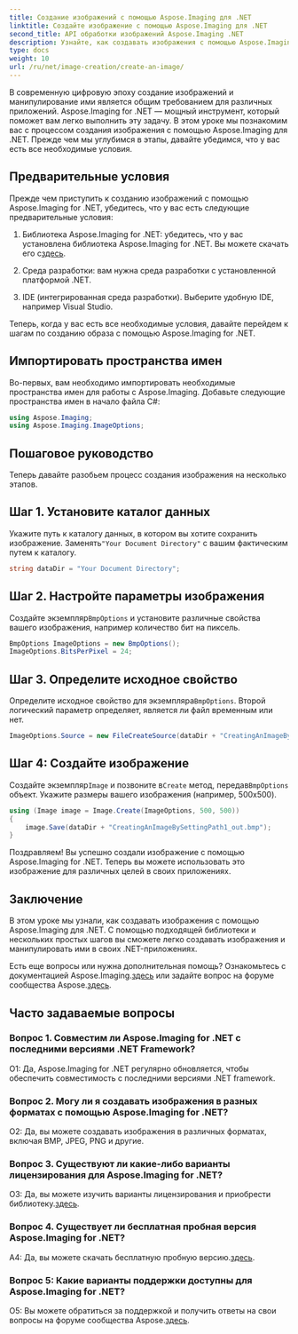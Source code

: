 ```yaml
---
title: Создание изображений с помощью Aspose.Imaging для .NET
linktitle: Создайте изображение с помощью Aspose.Imaging для .NET
second_title: API обработки изображений Aspose.Imaging .NET
description: Узнайте, как создавать изображения с помощью Aspose.Imaging для .NET, из этого подробного руководства.
type: docs
weight: 10
url: /ru/net/image-creation/create-an-image/
---
```

В современную цифровую эпоху создание изображений и манипулирование ими является общим требованием для различных приложений. Aspose.Imaging for .NET — мощный инструмент, который поможет вам легко выполнить эту задачу. В этом уроке мы познакомим вас с процессом создания изображения с помощью Aspose.Imaging для .NET. Прежде чем мы углубимся в этапы, давайте убедимся, что у вас есть все необходимые условия.

## Предварительные условия

Прежде чем приступить к созданию изображений с помощью Aspose.Imaging for .NET, убедитесь, что у вас есть следующие предварительные условия:

1.  Библиотека Aspose.Imaging for .NET: убедитесь, что у вас установлена библиотека Aspose.Imaging for .NET. Вы можете скачать его с[здесь](https://releases.aspose.com/imaging/net/).

2. Среда разработки: вам нужна среда разработки с установленной платформой .NET.

3. IDE (интегрированная среда разработки). Выберите удобную IDE, например Visual Studio.

Теперь, когда у вас есть все необходимые условия, давайте перейдем к шагам по созданию образа с помощью Aspose.Imaging for .NET.

## Импортировать пространства имен

Во-первых, вам необходимо импортировать необходимые пространства имен для работы с Aspose.Imaging. Добавьте следующие пространства имен в начало файла C#:


```csharp
using Aspose.Imaging;
using Aspose.Imaging.ImageOptions;
```

## Пошаговое руководство

Теперь давайте разобьем процесс создания изображения на несколько этапов.

## Шаг 1. Установите каталог данных

 Укажите путь к каталогу данных, в котором вы хотите сохранить изображение. Заменять`"Your Document Directory"` с вашим фактическим путем к каталогу.

```csharp
string dataDir = "Your Document Directory";
```

## Шаг 2. Настройте параметры изображения

 Создайте экземпляр`BmpOptions` и установите различные свойства вашего изображения, например количество бит на пиксель.

```csharp
BmpOptions ImageOptions = new BmpOptions();
ImageOptions.BitsPerPixel = 24;
```

## Шаг 3. Определите исходное свойство

 Определите исходное свойство для экземпляра`BmpOptions`. Второй логический параметр определяет, является ли файл временным или нет.

```csharp
ImageOptions.Source = new FileCreateSource(dataDir + "CreatingAnImageBySettingPath_out.bmp", false);
```

## Шаг 4: Создайте изображение

 Создайте экземпляр`Image` и позвоните в`Create` метод, передав`BmpOptions` объект. Укажите размеры вашего изображения (например, 500x500).

```csharp
using (Image image = Image.Create(ImageOptions, 500, 500))
{
    image.Save(dataDir + "CreatingAnImageBySettingPath1_out.bmp");
}
```

Поздравляем! Вы успешно создали изображение с помощью Aspose.Imaging for .NET. Теперь вы можете использовать это изображение для различных целей в своих приложениях.

## Заключение

В этом уроке мы узнали, как создавать изображения с помощью Aspose.Imaging для .NET. С помощью подходящей библиотеки и нескольких простых шагов вы сможете легко создавать изображения и манипулировать ими в своих .NET-приложениях.

 Есть еще вопросы или нужна дополнительная помощь? Ознакомьтесь с документацией Aspose.Imaging.[здесь](https://reference.aspose.com/imaging/net/) или задайте вопрос на форуме сообщества Aspose.[здесь](https://forum.aspose.com/).

## Часто задаваемые вопросы

### Вопрос 1. Совместим ли Aspose.Imaging for .NET с последними версиями .NET Framework?

О1: Да, Aspose.Imaging for .NET регулярно обновляется, чтобы обеспечить совместимость с последними версиями .NET framework.

### Вопрос 2. Могу ли я создавать изображения в разных форматах с помощью Aspose.Imaging for .NET?

О2: Да, вы можете создавать изображения в различных форматах, включая BMP, JPEG, PNG и другие.

### Вопрос 3. Существуют ли какие-либо варианты лицензирования для Aspose.Imaging for .NET?

 О3: Да, вы можете изучить варианты лицензирования и приобрести библиотеку.[здесь](https://purchase.aspose.com/buy).

### Вопрос 4. Существует ли бесплатная пробная версия Aspose.Imaging for .NET?

 A4: Да, вы можете скачать бесплатную пробную версию.[здесь](https://releases.aspose.com/imaging/net/).

### Вопрос 5: Какие варианты поддержки доступны для Aspose.Imaging for .NET?

 О5: Вы можете обратиться за поддержкой и получить ответы на свои вопросы на форуме сообщества Aspose.[здесь](https://forum.aspose.com/).